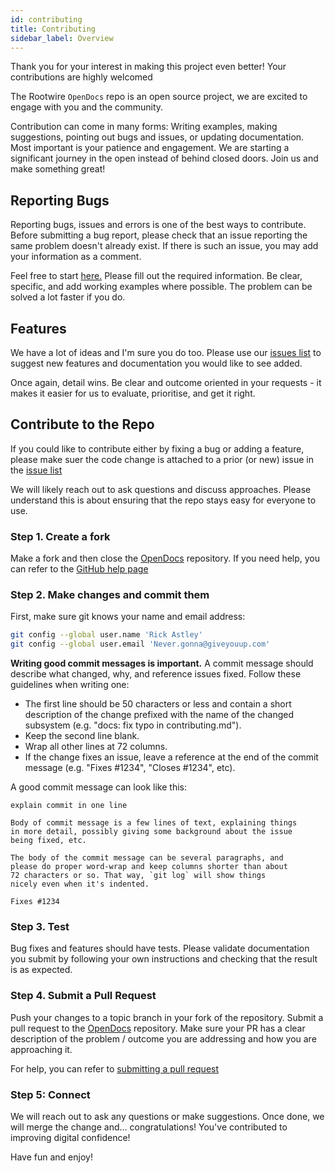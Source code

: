 ```yaml
---
id: contributing
title: Contributing
sidebar_label: Overview
---
```


Thank you for your interest in making this project even better! Your contributions are highly welcomed

The Rootwire `OpenDocs` repo is an open source project, we are excited to engage with you and the community.

Contribution can come in many forms: Writing examples, making suggestions, pointing out bugs and issues, or updating documentation. Most important is your patience and engagement. We are starting a significant journey in the open instead of behind closed doors. Join us and make something great!

## Reporting Bugs

Reporting bugs, issues and errors is one of the best ways to contribute. Before submitting a bug report, please check that an issue reporting the same problem doesn't already exist. If there is such an issue, you may add your information as a comment.

Feel free to start [here.](https://github.com/RootwireLtd/OpenDocs/issues)
Please fill out the required information. Be clear, specific, and add working examples where possible. The problem can be solved a lot faster if you do.

## Features

We have a lot of ideas and I'm sure you do too. Please use our [issues list](https://github.com/RootwireLtd/OpenDocs/issues) to suggest new features and documentation you would like to see added.

Once again, detail wins. Be clear and outcome oriented in your requests - it makes it easier for us to evaluate, prioritise, and get it right.

## Contribute to the Repo

If you could like to contribute either by fixing a bug or adding a feature, please make suer the code change is attached to a prior (or new) issue in the [issue list](https://github.com/RootwireLtd/OpenDocs/issues)

We will likely reach out to ask questions and discuss approaches. Please understand this is about ensuring that the repo stays easy for everyone to use.

### Step 1. Create a fork

Make a fork and then close the [OpenDocs](https://github.com/RootwireLtd/OpenDocs/) repository. If you need help, you can refer to the [GitHub help page](https://help.github.com/articles/fork-a-repo)

### Step 2. Make changes and commit them

First, make sure git knows your name and email address:

```bash
git config --global user.name 'Rick Astley'
git config --global user.email 'Never.gonna@giveyouup.com'
```

**Writing good commit messages is important.** A commit message should describe what changed, why, and reference issues fixed. Follow these guidelines when writing one:

- The first line should be 50 characters or less and contain a short description of the change prefixed with the name of the changed subsystem (e.g. "docs: fix typo in contributing.md").
- Keep the second line blank.
- Wrap all other lines at 72 columns.
- If the change fixes an issue, leave a reference at the end of the commit message (e.g. "Fixes #1234", "Closes #1234", etc).

A good commit message can look like this:

```git
explain commit in one line

Body of commit message is a few lines of text, explaining things
in more detail, possibly giving some background about the issue
being fixed, etc.

The body of the commit message can be several paragraphs, and
please do proper word-wrap and keep columns shorter than about
72 characters or so. That way, `git log` will show things
nicely even when it's indented.

Fixes #1234
```

### Step 3. Test

Bug fixes and features should have tests. Please validate documentation you submit by following your own instructions and checking that the result is as expected.

### Step 4. Submit a Pull Request

Push your changes to a topic branch in your fork of the repository. Submit a pull request to the [OpenDocs](https://github.com/RootwireLtd/OpenDocs/) repository. Make sure your PR has a clear description of the problem / outcome you are addressing and how you are approaching it.

For help, you can refer to [submitting a pull request](https://help.github.com/articles/using-pull-requests)

### Step 5: Connect

We will reach out to ask any questions or make suggestions. Once done, we will merge the change and... congratulations! You've contributed to improving digital confidence!

Have fun and enjoy!
